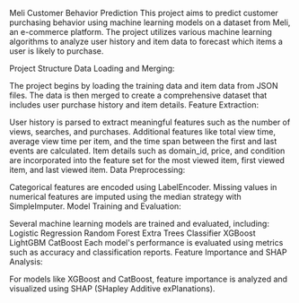 Meli Customer Behavior Prediction
This project aims to predict customer purchasing behavior using machine learning models on a dataset from Meli, an e-commerce platform. The project utilizes various machine learning algorithms to analyze user history and item data to forecast which items a user is likely to purchase.

Project Structure
Data Loading and Merging:

The project begins by loading the training data and item data from JSON files.
The data is then merged to create a comprehensive dataset that includes user purchase history and item details.
Feature Extraction:

User history is parsed to extract meaningful features such as the number of views, searches, and purchases.
Additional features like total view time, average view time per item, and the time span between the first and last events are calculated.
Item details such as domain_id, price, and condition are incorporated into the feature set for the most viewed item, first viewed item, and last viewed item.
Data Preprocessing:

Categorical features are encoded using LabelEncoder.
Missing values in numerical features are imputed using the median strategy with SimpleImputer.
Model Training and Evaluation:

Several machine learning models are trained and evaluated, including:
Logistic Regression
Random Forest
Extra Trees Classifier
XGBoost
LightGBM
CatBoost
Each model's performance is evaluated using metrics such as accuracy and classification reports.
Feature Importance and SHAP Analysis:

For models like XGBoost and CatBoost, feature importance is analyzed and visualized using SHAP (SHapley Additive exPlanations).

